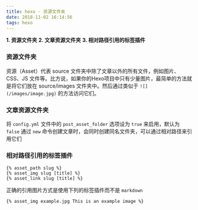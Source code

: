```yaml
---
title: hexo · 资源文件夹
date: 2018-11-02 16:14:56
tags: hexo
---
```


**1. 资源文件夹**
**2. 文章资源文件夹**
**3. 相对路径引用的标签插件**

<!-- more -->

### 资源文件夹
资源（Asset）代表 source 文件夹中除了文章以外的所有文件，例如图片、CSS、JS 文件等。比方说，如果你的Hexo项目中只有少量图片，最简单的方法就是将它们放在 source/images 文件夹中。然后通过类似于 `![](/images/image.jpg)` 的方法访问它们。

### 文章资源文件夹
将 `config.yml` 文件中的 `post_asset_folder` 选项设为 `true` 来启用，默认为 `false`
通过 `new` 命令创建文章时，会同时创建同名文件夹，可以通过相对路径来引用它们

### 相对路径引用的标签插件
```
{% asset_path slug %}
{% asset_img slug [title] %}
{% asset_link slug [title] %}
```

正确的引用图片方式是使用下列的标签插件而不是 `markdown`

```
{% asset_img example.jpg This is an example image %}
```
